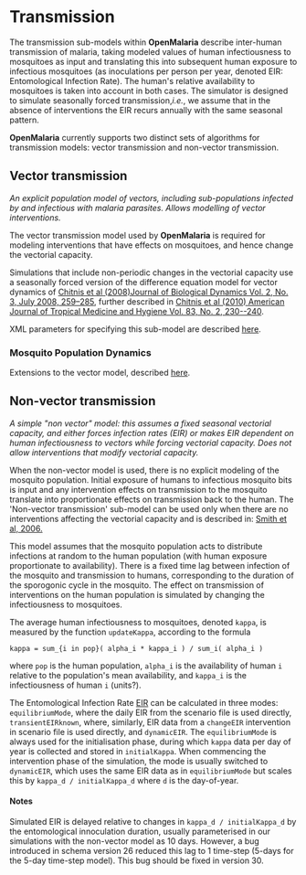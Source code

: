 # Transmission #

The transmission sub-models within **OpenMalaria** describe inter-human transmission of malaria, taking modeled values of human infectiousness to mosquitoes as input and translating this into subsequent human exposure to infectious mosquitoes (as inoculations per person per year, denoted EIR: Entomological Infection Rate).  The human's relative availability to mosquitoes is taken into account in both cases.  The simulator is designed to simulate seasonally forced transmission,_i.e._, we assume that in the absence of interventions the EIR recurs annually with the same seasonal pattern.

**OpenMalaria** currently supports two distinct sets of algorithms for transmission models:  vector transmission and non-vector transmission.

## Vector transmission ##

_An explicit population model of vectors, including sub-populations infected by and infectious with malaria parasites. Allows modelling of vector interventions._

The vector transmission model used by **OpenMalaria** is required for modeling interventions that have effects on mosquitoes, and hence change the vectorial capacity.

Simulations that include non-periodic changes in the vectorial capacity use a seasonally forced version of the difference equation model for vector dynamics of [Chitnis et al (2008)Journal of Biological Dynamics Vol. 2, No. 3, July 2008, 259–285](http://dx.doi.org/10.1080/17513750701769857), further described in [Chitnis et al (2010) American Journal of Tropical Medicine and Hygiene Vol. 83, No. 2, 230--240](http://www.ajtmh.org/cgi/content/full/83/2/230).

XML parameters for specifying this sub-model are described [here](XmlEntoVector.md).

### Mosquito Population Dynamics ###

Extensions to the vector model, described [here](ModelMosqPopDynamics.md).

## Non-vector transmission ##

_A simple "non vector" model: this assumes a fixed seasonal vectorial capacity, and either forces infection rates (EIR) or makes EIR dependent on human infectiousness to vectors while forcing vectorial capacity. Does not allow interventions that modify vectorial capacity._

When the non-vector model is used, there is no explicit modeling of the mosquito population. Initial exposure of humans to infectious mosquito bits is input and any intervention effects on transmission to the mosquito translate into proportionate effects on transmission back to the human.   The 'Non-vector transmission' sub-model can be used only when there are no interventions affecting the vectorial capacity and is described in:
[Smith et al, 2006.](http://www.ajtmh.org/cgi/content/abstract/75/2_suppl/11)

This model assumes that the mosquito population acts to distribute infections at random to the human population (with human exposure proportionate to availability).  There is a fixed time lag between infection of the mosquito and transmission to humans, corresponding to the duration of the sporogonic cycle in the mosquito.  The effect on transmission of interventions on the human population is simulated by changing the infectiousness to mosquitoes.

The average human infectiousness to mosquitoes, denoted `kappa`, is measured by the function `updateKappa`, according to the formula
```
kappa = sum_{i in pop}( alpha_i * kappa_i ) / sum_i( alpha_i )
```
where `pop` is the human population, `alpha_i` is the availability of human `i` relative to the population's mean availability, and `kappa_i` is the infectiousness of human `i` (units?).

The Entomological Infection Rate [EIR](EIR.md) can be calculated in three modes: `equilibriumMode`, where the daily EIR from the scenario file is used directly, `transientEIRknown`, where, similarly, EIR data from a `changeEIR` intervention in scenario file is used directly, and `dynamicEIR`. The `equilibriumMode` is always used for the initialisation phase, during which `kappa` data per day of year is collected and stored in `initialKappa`. When commencing the intervention phase of the simulation, the mode is usually switched to `dynamicEIR`, which uses the same EIR data as in `equilibriumMode` but scales this by `kappa_d / initialKappa_d` where `d` is the day-of-year.

#### Notes ####

Simulated EIR is delayed relative to changes in `kappa_d / initialKappa_d` by the entomological innoculation duration, usually parameterised in our simulations with the non-vector model as 10 days. However, a bug introduced in schema version 26 reduced this lag to 1 time-step (5-days for the 5-day time-step model). This bug should be fixed in version 30.